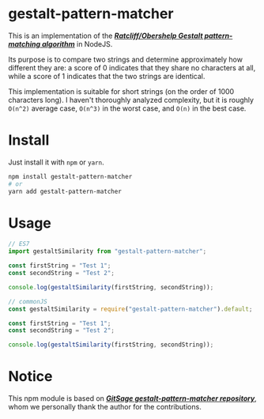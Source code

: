 # gestalt-pattern-matcher

This is an implementation of the [***Ratcliff/Obershelp Gestalt pattern-matching algorithm***](https://en.wikipedia.org/wiki/Gestalt_Pattern_Matching) in NodeJS.

Its purpose is to compare two strings and determine approximately how different they are: a score of 0 indicates that they share no characters at all, while a score of 1 indicates that the two strings are identical.

This implementation is suitable for short strings (on the order of 1000 characters long). I haven't thoroughly analyzed complexity, but it is roughly `O(n^2)` average case, `O(n^3)` in the worst case, and `O(n)` in the best case.

# Install

Just install it with `npm` or `yarn`.

``` bash
npm install gestalt-pattern-matcher
# or
yarn add gestalt-pattern-matcher
```

# Usage

``` typescript
// ES7
import gestaltSimilarity from "gestalt-pattern-matcher";

const firstString = "Test 1";
const secondString = "Test 2";

console.log(gestaltSimilarity(firstString, secondString));

// commonJS
const gestaltSimilarity = require("gestalt-pattern-matcher").default;

const firstString = "Test 1";
const secondString = "Test 2";

console.log(gestaltSimilarity(firstString, secondString));
```

# Notice

This npm module is based on [***GitSage gestalt-pattern-matcher repository***](https://github.com/GitSage/gestalt-pattern-matcher), whom we personally thank the author for the contributions.